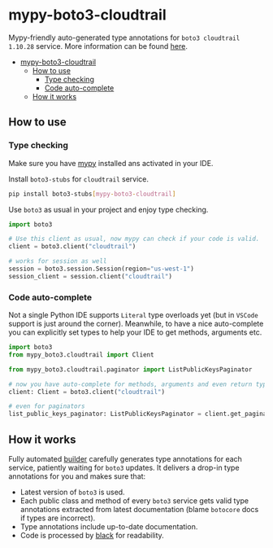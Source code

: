 # mypy-boto3-cloudtrail

Mypy-friendly auto-generated type annotations for `boto3 cloudtrail 1.10.28` service.
More information can be found [here](https://github.com/vemel/mypy_boto3).

- [mypy-boto3-cloudtrail](#mypy-boto3-cloudtrail)
  - [How to use](#how-to-use)
    - [Type checking](#type-checking)
    - [Code auto-complete](#code-auto-complete)
  - [How it works](#how-it-works)

## How to use

### Type checking

Make sure you have [mypy](https://github.com/python/mypy) installed ans activated in your IDE.

Install `boto3-stubs` for `cloudtrail` service.

```bash
pip install boto3-stubs[mypy-boto3-cloudtrail]
```

Use `boto3` as usual in your project and enjoy type checking.

```python
import boto3

# Use this client as usual, now mypy can check if your code is valid.
client = boto3.client("cloudtrail")

# works for session as well
session = boto3.session.Session(region="us-west-1")
session_client = session.client("cloudtrail")

```

### Code auto-complete

Not a single Python IDE supports `Literal` type overloads yet (but in `VSCode` support is just around the corner).
Meanwhile, to have a nice auto-complete you can explicitly set types to help your IDE to get methods, arguments etc.

```python
import boto3
from mypy_boto3.cloudtrail import Client

from mypy_boto3.cloudtrail.paginator import ListPublicKeysPaginator

# now you have auto-complete for methods, arguments and even return types
client: Client = boto3.client("cloudtrail")

# even for paginators
list_public_keys_paginator: ListPublicKeysPaginator = client.get_paginator("list_public_keys")
```

## How it works

Fully automated [builder](https://github.com/vemel/mypy_boto3) carefully generates
type annotations for each service, patiently waiting for `boto3` updates. It delivers
a drop-in type annotations for you and makes sure that:

- Latest version of `boto3` is used.
- Each public class and method of every `boto3` service gets valid type annotations
  extracted from latest documentation (blame `botocore` docs if types are incorrect).
- Type annotations include up-to-date documentation.
- Code is processed by [black](https://github.com/psf/black) for readability.